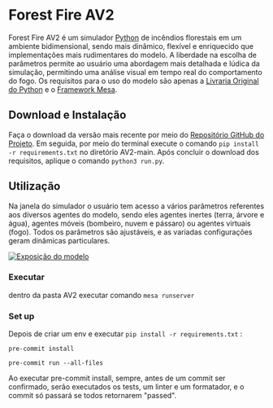 # Forest Fire AV2

Forest Fire AV2 é um simulador [Python](https://www.python.org/) de incêndios florestais em um ambiente bidimensional, sendo mais dinâmico, flexível e enriquecido que implementações mais rudimentares do modelo. A liberdade na escolha de parâmetros permite ao usuário uma abordagem mais detalhada e lúdica da simulação, permitindo uma análise visual em tempo real do comportamento do fogo. Os requisitos para o uso do modelo são apenas a [Livraria Original do Python](https://docs.python.org/3/library/) e o [Framework Mesa](https://mesa.readthedocs.io/stable/).

## Download e Instalação

Faça o download da versão mais recente por meio do [Repositório GitHub do Projeto](https://github.com/viniciusgma/AV2.git). Em seguida, por meio do terminal execute o comando `pip install -r requirements.txt` no diretório AV2-main. Após concluir o download dos requisitos, aplique o comando `python3 run.py`.

## Utilização

Na janela do simulador o usuário tem acesso a vários parâmetros referentes aos diversos agentes do modelo, sendo eles agentes inertes (terra, árvore e água), agentes móveis (bombeiro, nuvem e pássaro) ou agentes virtuais (fogo). Todos os parâmetros são ajustáveis, e as variadas configurações geram dinâmicas particulares.

[![Exposição do modelo](https://i.sstatic.net/Vp2cE.png)](https://youtube.com/shorts/31cD6rWIzMg?feature=share)

### Executar

dentro da pasta AV2 executar comando `mesa runserver`
### Set up

Depois de criar um env e executar `pip install -r requirements.txt` :

`pre-commit install`

`pre-commit run --all-files`

Ao executar pre-commit install, sempre, antes de um commit ser confirmado, serão executados os tests, um linter e um formatador, e o commit só passará se todos retornarem "passed".
